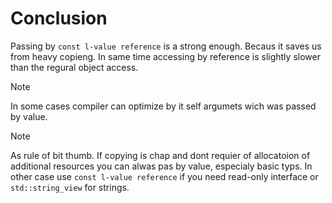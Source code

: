 # Conclusion

Passing by `const l-value reference` is a strong enough. Becaus it saves us from heavy copieng. In same time accessing by reference is slightly slower than the regural object access.

> [!note]
> In some cases compiler can optimize by it self argumets wich was passed by value.

> [!note]
> As rule of bit thumb. If copying is chap and dont requier of allocatoion of additional resources you can alwas pas by value, especialy basic typs. In other case use `const l-value reference` if you need read-only interface or `std::string_view` for strings.

